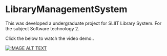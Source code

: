 # LibraryManagementSystem
This was developed a undergraduate project for SLIIT Library System. For the subject Software technology 2.<br/>


Click the below to watch the video demo..


[![IMAGE ALT TEXT](http://img.youtube.com/vi/fHP0LX77K4w/0.jpg)](http://www.youtube.com/watch?v=fHP0LX77K4w "Libary system Demo Video")


